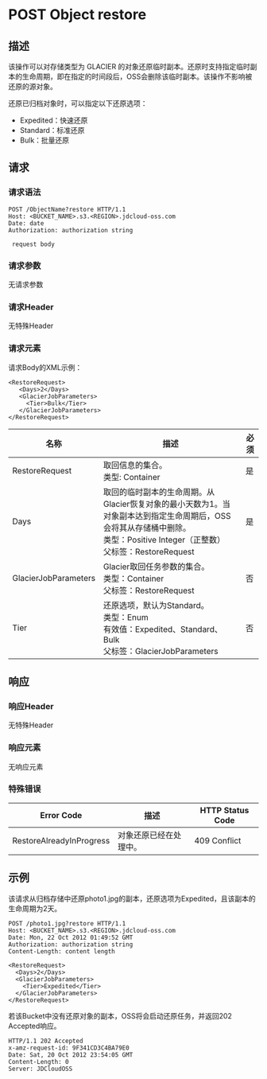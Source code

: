 # POST Object restore

## 描述

该操作可以对存储类型为 GLACIER 的对象还原临时副本。还原时支持指定临时副本的生命周期，即在指定的时间段后，OSS会删除该临时副本。该操作不影响被还原的源对象。

还原已归档对象时，可以指定以下还原选项：
- Expedited：快速还原
- Standard：标准还原
- Bulk：批量还原

## 请求

### 请求语法
```
POST /ObjectName?restore HTTP/1.1
Host: <BUCKET_NAME>.s3.<REGION>.jdcloud-oss.com
Date: date
Authorization: authorization string

 request body 
```

### 请求参数
无请求参数

### 请求Header
无特殊Header

### 请求元素
请求Body的XML示例：
```
<RestoreRequest>
   <Days>2</Days> 
   <GlacierJobParameters>
     <Tier>Bulk</Tier>
   </GlacierJobParameters> 
</RestoreRequest> 
```

名称|描述|必须
-|-|-
RestoreRequest|取回信息的集合。<br>类型: Container |是
Days|取回的临时副本的生命周期。从Glacier恢复对象的最小天数为1。当对象副本达到指定生命周期后，OSS会将其从存储桶中删除。<br>类型：Positive Integer（正整数）<br>父标签：RestoreRequest|是
GlacierJobParameters|Glacier取回任务参数的集合。<br>类型：Container<br>父标签：RestoreRequest|否
Tier|还原选项，默认为Standard。<br>类型：Enum<br>有效值：Expedited、Standard、Bulk <br>父标签：GlacierJobParameters|否

## 响应

### 响应Header
无特殊Header
### 响应元素
无响应元素
### 特殊错误
Error Code|描述|HTTP Status Code
-|-|-
RestoreAlreadyInProgress|对象还原已经在处理中。|409 Conflict

## 示例
该请求从归档存储中还原photo1.jpg的副本，还原选项为Expedited，且该副本的生命周期为2天。
```
POST /photo1.jpg?restore HTTP/1.1
Host: <BUCKET_NAME>.s3.<REGION>.jdcloud-oss.com
Date: Mon, 22 Oct 2012 01:49:52 GMT
Authorization: authorization string
Content-Length: content length

<RestoreRequest>
  <Days>2</Days>
  <GlacierJobParameters>
    <Tier>Expedited</Tier>
  </GlacierJobParameters>
</RestoreRequest>
```
若该Bucket中没有还原对象的副本，OSS将会启动还原任务，并返回202 Accepted响应。
```
HTTP/1.1 202 Accepted
x-amz-request-id: 9F341CD3C4BA79E0
Date: Sat, 20 Oct 2012 23:54:05 GMT
Content-Length: 0
Server: JDCloudOSS
```

